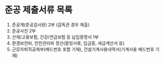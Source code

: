# 준공 제출서류 목록

1. 준공계(준공검사원) 2부 (감독관 경우 제출)
2. 준공사진 2부
3. 산재/고용보험, 건강/연금보험 등 납입증명서 1부
4. 환경보전비, 안전관리비 정산(증빙서류, 입금증, 세금계산서 등)
5. 근로자퇴직공제부(배드번호 포함 기재), 건설기계사용내역서(기계사용 배드번호 기재) 